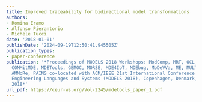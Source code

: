```yaml
---
title: Improved traceability for bidirectional model transformations
authors:
- Romina Eramo
- Alfonso Pierantonio
- Michele Tucci
date: '2018-01-01'
publishDate: '2024-09-19T12:50:41.945505Z'
publication_types:
- paper-conference
publication: '*Proceedings of MODELS 2018 Workshops: ModComp, MRT, OCL, FlexMDE, EXE,
  COMMitMDE, MDETools, GEMOC, MORSE, MDE4IoT, MDEbug, MoDeVVa, ME, MULTI, HuFaMo,
  AMMoRe, PAINS co-located with ACM/IEEE 21st International Conference on Model Driven
  Engineering Languages and Systems (MODELS 2018), Copenhagen, Denmark, October, 14,
  2018*'
url_pdf: https://ceur-ws.org/Vol-2245/mdetools_paper_1.pdf
---
```

